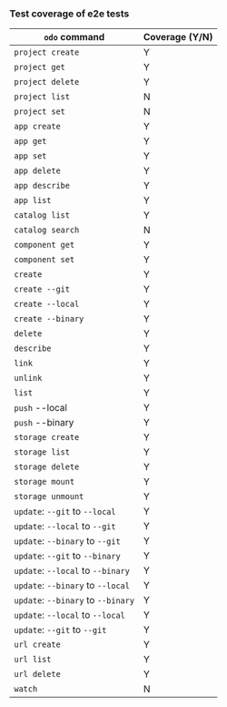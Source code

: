 ### Test coverage of e2e tests

| `odo` command                      | Coverage (Y/N) |
|------------------------------------|----------------|
| `project create`                   | Y              |
| `project get`                      | Y              |
| `project delete`                   | Y              |
| `project list`                     | N              |
| `project set`                      | N              |
| `app create`                       | Y              |
| `app get`                          | Y              |
| `app set`                          | Y              |
| `app delete`                       | Y              |
| `app describe`                     | Y              |
| `app list`                         | Y              |
| `catalog list`                     | Y              |
| `catalog search`                   | N              |
| `component get`                    | Y              |
| `component set`                    | Y              |
| `create`                           | Y              |
| `create --git`                     | Y              |
| `create --local`                   | Y              |
| `create --binary`                  | Y              |
| `delete`                           | Y              |
| `describe`                         | Y              |
| `link`                             | Y              |
| `unlink`                           | Y              |
| `list`                             | Y              |
| `push` --local                     | Y              |
| `push` --binary                    | Y              |
| `storage create`                   | Y              |
| `storage list`                     | Y              |
| `storage delete`                   | Y              |
| `storage mount`                    | Y              |
| `storage unmount`                  | Y              |
| `update`: `--git` to `--local`     | Y              |
| `update`: `--local` to `--git`     | Y              |
| `update`: `--binary` to `--git`    | Y              |
| `update`: `--git` to `--binary`    | Y              |
| `update`: `--local` to `--binary`  | Y              |
| `update`: `--binary` to `--local`  | Y              |
| `update`: `--binary` to `--binary` | Y              |
| `update`: `--local` to `--local`   | Y              |
| `update`: `--git` to `--git`       | Y              |
| `url create`                       | Y              |
| `url list`                         | Y              |
| `url delete`                       | Y              |
| `watch`                            | N              |
